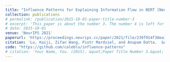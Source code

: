 ```yaml
---
title: "Influence Patterns for Explaining Information Flow in BERT [NeurIPS 2021]"
collection: publications
# permalink: /publication/2015-10-01-paper-title-number-3
# excerpt: 'This paper is about the number 3. The number 4 is left for future work.'
# date: 2015-10-01
venue: 'NeurIPS 2021'
paperurl: 'https://proceedings.neurips.cc/paper/2021/file/239f914f30ea3c948fce2ea07a9efb33-Paper.pdf'
citation: 'Lu, Kaiji, Zifan Wang, Piotr Mardziel, and Anupam Datta.  &quot;Influence Patterns for Explaining Information Flow in BERT.&quot; <i>NeurIPS, 2021.</i>'
code: "https://github.com/caleblu/influence-patterns"
# citation: 'Your Name, You. (2015). &quot;Paper Title Number 3.&quot; <i>Journal 1</i>. 1(3).'
---
```

